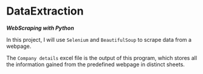 # DataExtraction
***WebScraping with Python***

In this project, I will use `Selenium` and `BeautifulSoup` to scrape data from a webpage.

The `Company details` excel file is the output of this program, which stores all the information gained from the predefined webpage in distinct sheets. 
